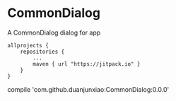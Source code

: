 # CommonDialog
A CommonDialog dialog for app


    allprojects {
  		repositories {
  			...
  			maven { url "https://jitpack.io" }
  		}
  	}

  compile 'com.github.duanjunxiao:CommonDialog:0.0.0'


